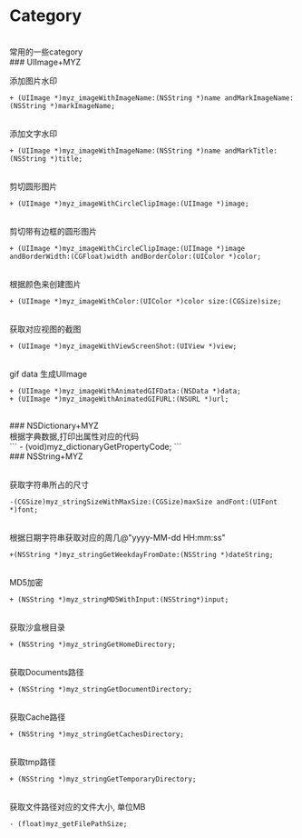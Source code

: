 # Category
<br>
常用的一些category

<br>
### UIImage+MYZ

添加图片水印<br>
```
+ (UIImage *)myz_imageWithImageName:(NSString *)name andMarkImageName:(NSString *)markImageName;
```
<br>添加文字水印<br>
```
+ (UIImage *)myz_imageWithImageName:(NSString *)name andMarkTitle:(NSString *)title;
```

<br>剪切圆形图片<br>
```
+ (UIImage *)myz_imageWithCircleClipImage:(UIImage *)image;
```
<br>剪切带有边框的圆形图片<br>
```
+ (UIImage *)myz_imageWithCircleClipImage:(UIImage *)image andBorderWidth:(CGFloat)width andBorderColor:(UIColor *)color;
```
<br>根据颜色来创建图片<br>
```
+ (UIImage *)myz_imageWithColor:(UIColor *)color size:(CGSize)size;
```
<br>获取对应视图的截图<br>
```
+ (UIImage *)myz_imageWithViewScreenShot:(UIView *)view;
```
<br>gif data 生成UIImage<br>
```
+ (UIImage *)myz_imageWithAnimatedGIFData:(NSData *)data;
+ (UIImage *)myz_imageWithAnimatedGIFURL:(NSURL *)url;
```

<br>
### NSDictionary+MYZ
<br>根据字典数据,打印出属性对应的代码<br>
```
- (void)myz_dictionaryGetPropertyCode;
```
<br>
### NSString+MYZ

<br>获取字符串所占的尺寸<br>
```
-(CGSize)myz_stringSizeWithMaxSize:(CGSize)maxSize andFont:(UIFont *)font;
```
<br>根据日期字符串获取对应的周几@"yyyy-MM-dd HH:mm:ss"<br>
```
+(NSString *)myz_stringGetWeekdayFromDate:(NSString *)dateString;
```
<br>MD5加密<br>
```
+ (NSString *)myz_stringMD5WithInput:(NSString*)input;
```

<br>获取沙盒根目录<br>
```
+ (NSString *)myz_stringGetHomeDirectory;
```
<br>获取Documents路径<br>
```
+ (NSString *)myz_stringGetDocumentDirectory;
```
<br>获取Cache路径<br>
```
+ (NSString *)myz_stringGetCachesDirectory;
```
<br>获取tmp路径<br>
```
+ (NSString *)myz_stringGetTemporaryDirectory;
```
<br>获取文件路径对应的文件大小, 单位MB<br>
```
- (float)myz_getFilePathSize;
```

